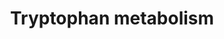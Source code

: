 ---
annotations:
- id: PW:0000003
  parent: signaling pathway
  type: Pathway Ontology
  value: signaling pathway
- id: PW:0000002
  parent: classic metabolic pathway
  type: Pathway Ontology
  value: classic metabolic pathway
- id: PW:0000054
  parent: classic metabolic pathway
  type: Pathway Ontology
  value: tryptophan metabolic pathway
- id: PW:0001238
  parent: classic metabolic pathway
  type: Pathway Ontology
  value: indoleamine and related compounds biosynthetic pathway
- id: PW:0001280
  parent: classic metabolic pathway
  type: Pathway Ontology
  value: tryptophan biosynthetic pathway
- id: PW:0001281
  parent: classic metabolic pathway
  type: Pathway Ontology
  value: tryptophan degradation pathway
- id: PW:0000004
  parent: regulatory pathway
  type: Pathway Ontology
  value: regulatory pathway
- id: PW:0001282
  parent: classic metabolic pathway
  type: Pathway Ontology
  value: kynurenine metabolic pathway
- id: CL:0000577
  parent: native cell
  type: Cell Type Ontology
  value: type EC enteroendocrine cell
- id: PW:0000444
  parent: classic metabolic pathway
  type: Pathway Ontology
  value: indoleamine and related compounds metabolic pathway
- id: CL:0000458
  parent: native cell
  type: Cell Type Ontology
  value: serotonin secreting cell
- id: CL:0000504
  parent: native cell
  type: Cell Type Ontology
  value: enterochromaffin-like cell
- id: PW:0000370
  parent: regulatory pathway
  type: Pathway Ontology
  value: aryl hydrocarbon receptor signaling pathway
authors:
- L.M.Ferrante
- MaintBot
- AlexanderPico
- Khanspers
- AdrienDefay
- Egonw
- DeSl
- Fehrhart
- Finterly
citedin:
- link: PMC7329820
  title: Citalopram-induced pathways regulation and tentative treatment-outcome-predicting
    biomarkers in lymphoblastoid cell lines from depression patients (2020)
- link: 10.1159/000535120
  title: Human Monocytes Exposed to SARS-CoV-2 Display Features of Innate Immune Memory
    Producing High Levels of CXCL10 upon Restimulation (2023)
communities: []
description: 'This pathway describes the metabolism of tryptophan, an essential amino
  acid. Originally adapted from: [KEGG](https://www.genome.jp/kegg-bin/show_pathway?hsa00380),
  and expanded with information from [Agus 2018](https://doi.org/10.1016/j.chom.2018.05.003),
  [Dehhaghi 2019](https://doi.org/10.1177/1178646919852996), and [Gao 2020](https://doi.org/10.1093/advances/nmz127).  "The
  tryptophan (Trp) metabolism follows three major pathways in the gastrointestinal
  tract: 1. direct transformation of Trp, including ligands of the aryl hydrocarbon
  receptor (AhR), by the gut microbiota; 2. through the kynurenine pathway in both
  immune and epithelial cells via indoleamine 2,3-dioxygenase (IDO) 1; 3. the serotonin
  (5-hydroxytryptamine [5-HT]) production pathway in enterochromaffin cells via Trp
  hydroxylase 1 (TpH1)." [Agus 2018](https://doi.org/10.1016/j.chom.2018.05.003).  Proteins
  on this pathway have targeted assays available via the [CPTAC Assay Portal](https://assays.cancer.gov/available_assays?wp_id=WP465). '
last-edited: 2025-03-03
ndex: 332e6850-8b61-11eb-9e72-0ac135e8bacf
organisms:
- Homo sapiens
redirect_from:
- /index.php/Pathway:WP465
- /instance/WP465
- /instance/WP465_r137474
revision: r137474
schema-jsonld:
- '@context': https://schema.org/
  '@id': https://wikipathways.github.io/pathways/WP465.html
  '@type': Dataset
  creator:
    '@type': Organization
    name: WikiPathways
  description: 'This pathway describes the metabolism of tryptophan, an essential
    amino acid. Originally adapted from: [KEGG](https://www.genome.jp/kegg-bin/show_pathway?hsa00380),
    and expanded with information from [Agus 2018](https://doi.org/10.1016/j.chom.2018.05.003),
    [Dehhaghi 2019](https://doi.org/10.1177/1178646919852996), and [Gao 2020](https://doi.org/10.1093/advances/nmz127).  "The
    tryptophan (Trp) metabolism follows three major pathways in the gastrointestinal
    tract: 1. direct transformation of Trp, including ligands of the aryl hydrocarbon
    receptor (AhR), by the gut microbiota; 2. through the kynurenine pathway in both
    immune and epithelial cells via indoleamine 2,3-dioxygenase (IDO) 1; 3. the serotonin
    (5-hydroxytryptamine [5-HT]) production pathway in enterochromaffin cells via
    Trp hydroxylase 1 (TpH1)." [Agus 2018](https://doi.org/10.1016/j.chom.2018.05.003).  Proteins
    on this pathway have targeted assays available via the [CPTAC Assay Portal](https://assays.cancer.gov/available_assays?wp_id=WP465). '
  keywords:
  - (S)-3-Hydroxybutyryl-CoA
  - 1.5.1.-
  - 2-Amino-3-carboxymuconate
  - 2-Aminomuconate
  - 2-Oxoadipate
  - 3-Hydroxy-L-kynurenine
  - 3-Hydroxyanthranilate
  - 3-Hydroxykynurenamine
  - 4,6-Dihydroxyquinoline
  - 4,8-Dihydroxyquinoline
  - 4-(2-Amino-3-hydroxyphenyl)-2,4-dioxobutanoate
  - 4-aminobenzoic acid
  - 4.1.1.-
  - 5-Hydroxy-L-tryptophan
  - 5-Hydroxy-N-formylkynurenine
  - 5-Hydroxyindoleacetaldehyde
  - 5-Hydroxyindoleacetate
  - 5-Hydroxykynurenine
  - 5-Methoxyindoleacetate
  - 5-hydroxykynurenamine
  - 6-Hydroxymelatonin
  - AADAT
  - AANAT
  - ACAT1
  - ACMSD
  - AFMID
  - AHR
  - ALDH2
  - ALDH8A1
  - AOC1
  - AOX1
  - ASMT
  - Acetoacetyl-CoA
  - Acetyl-CoA
  - Anthranilate
  - ArAT
  - Butyrate
  - CAT
  - CYP1A1
  - Cinnavalininate
  - Crotonoyl-CoA
  - DDC
  - DLD
  - ECHS1
  - Formyl-5-hydroxykynurenamine
  - Formyl-N-acetyl-5-methoxykynurenamine
  - Formylkynurenine
  - GCDH
  - Glutaryl-CoA
  - HAAO
  - HADH
  - HDAC
  - IA
  - IDO1
  - IDO2
  - IL4I1
  - ILA
  - INDO2
  - INMT
  - IPA
  - Indican
  - Indole
  - Indole acetic glutamine
  - Indole-3-acetaldehyde
  - Indole-3-acetamide
  - Indole-3-acetate
  - Indole-3-aldehyde
  - Indolepyruvate
  - Indolyl acryloyl glycine
  - KMO
  - KYAT1
  - KYAT2
  - KYAT3
  - KYAT4
  - KYNU
  - Kynurenic Acid
  - L-Kynurenine
  - L-Tryptophan
  - MAOA
  - Melatonin
  - N-Acetylserotonin
  - N-Methylserotonin
  - N-Methyltryptamine
  - N-formylanthranilate
  - Quinaldic Acid
  - Quinolinate
  - SCFAs
  - STAT1
  - Serotonin
  - TDO2
  - TMO
  - TNA
  - TPH2
  - TpH1
  - Tryptamine
  - Tryptophol
  - Tyramine
  - Xanthurenic acid
  - acdA
  - alpha-tocopherol
  - cholate
  - fldB
  - fldC
  - fldH
  - indole-sulfonic acid
  - picolinate
  - porB
  - skatole
  license: CC0
  name: Tryptophan metabolism
seo: CreativeWork
title: Tryptophan metabolism
wpid: WP465
---